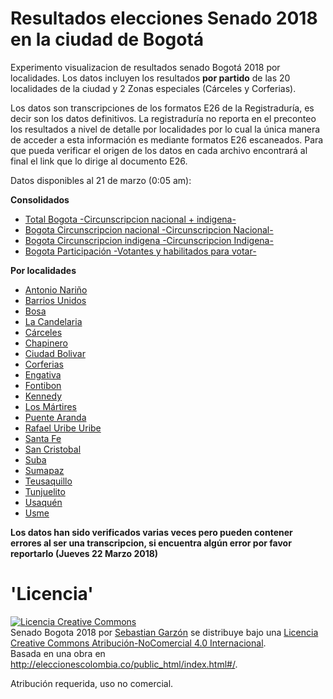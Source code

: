 # Resultados elecciones Senado 2018 en la ciudad de Bogotá

Experimento visualizacion de resultados senado Bogotá 2018 por localidades. 
Los datos incluyen los resultados **por partido** de las 20 localidades de la ciudad y 2 Zonas especiales (Cárceles y Corferias).

Los datos son transcripciones de los formatos E26 de la Registraduría, es decir son los datos definitivos.
La registraduría no reporta en el preconteo los resultados a nivel de detalle por localidades por lo cual la única manera
de acceder a esta información es mediante formatos E26 escaneados. Para que pueda verificar el origen de los datos en cada archivo encontrará al final el link que lo dirige al documento E26.

Datos disponibles al 21 de marzo (0:05 am):

**Consolidados**

* [Total Bogota -Circunscripcion nacional + indigena-](Bogota/Votacion_Bogota_Unificada.csv)
* [Bogota Circunscripcion nacional -Circunscripcion Nacional-](Bogota/Circunscripcion_Nacional_Bogota.csv)
* [Bogota Circunscripcion indigena -Circunscripcion Indigena- ](Bogota/Circunscripcion_Indigena_Bogota.csv)
* [Bogota Participación -Votantes y habilitados para votar- ](Bogota/Participacion_bogota.csv)

**Por localidades**

* [Antonio Nariño](localidades/Votaciones_localidades/ANTONIO_NARINO_OK.csv)
* [Barrios Unidos](localidades/Votaciones_localidades/BARRIOS_UNIDOS_OK.csv)
* [Bosa](localidades/Votaciones_localidades/BOSA_OK.csv)
* [La Candelaria](localidades/Votaciones_localidades/CANDELARIA_OK.csv)
* [Cárceles](localidades/Votaciones_localidades/CARCELES_OK.csv)
* [Chapinero](localidades/Votaciones_localidades/CHAPINERO_OK.csv)
* [Ciudad Bolivar](localidades/Votaciones_localidades/CIUDAD_BOLIVAR_OK.csv)
* [Corferias](localidades/Votaciones_localidades/CORFERIAS_OK.csv)
* [Engativa](localidades/Votaciones_localidades/ENGATIVA_OK.csv)
* [Fontibon](localidades/Votaciones_localidades/FONTIBON_OK.csv)
* [Kennedy](localidades/Votaciones_localidades/KENNEDY_OK.csv)
* [Los Mártires](localidades/Votaciones_localidades/MARTIRES_OK.csv)
* [Puente Aranda](localidades/Votaciones_localidades/PUENTE_ARANDA_OK.csv)
* [Rafael Uribe Uribe](localidades/Votaciones_localidades/RAFAEL_URIBE_URIBE_OK.csv)
* [Santa Fe](localidades/Votaciones_localidades/SANTA_FE_OK.csv)
* [San Cristobal](localidades/Votaciones_localidades/SAN_CRISTOBAL_OK.csv)
* [Suba](localidades/Votaciones_localidades/SUBA_OK.csv)
* [Sumapaz](localidades/Votaciones_localidades/SUMAPAZ_OK.csv)
* [Teusaquillo](localidades/Votaciones_localidades/TEUSAQUILLO_OK.csv)
* [Tunjuelito](localidades/Votaciones_localidades/TUNJUELITO_OK.csv)
* [Usaquén](localidades/Votaciones_localidades/USAQUEN_OK.csv)
* [Usme](localidades/Votaciones_localidades/USME_OK.csv)

**Los datos han sido verificados varias veces pero pueden contener errores al ser una transcripcion, si encuentra algún error por favor reportarlo (Jueves 22 Marzo 2018)**

# 'Licencia'

<a rel="license" href="http://creativecommons.org/licenses/by-nc/4.0/"><img alt="Licencia Creative Commons" style="border-width:0" src="https://i.creativecommons.org/l/by-nc/4.0/88x31.png" /></a><br /><span xmlns:dct="http://purl.org/dc/terms/" href="http://purl.org/dc/dcmitype/Dataset" property="dct:title" rel="dct:type">Senado Bogota 2018</span> por <a xmlns:cc="http://creativecommons.org/ns#" href="https://github.com/SbastianGarzon/BogotaSen2018" property="cc:attributionName" rel="cc:attributionURL">Sebastian Garzón</a> se distribuye bajo una <a rel="license" href="http://creativecommons.org/licenses/by-nc/4.0/">Licencia Creative Commons Atribución-NoComercial 4.0 Internacional</a>.<br />Basada en una obra en <a xmlns:dct="http://purl.org/dc/terms/" href="http://eleccionescolombia.co/public_html/index.html#/" rel="dct:source">http://eleccionescolombia.co/public_html/index.html#/</a>.

Atribución requerida, uso no comercial.
